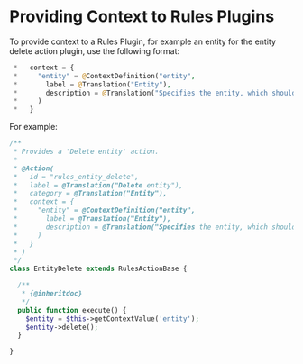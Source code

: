 # Providing Context to Rules Plugins

To provide context to a Rules Plugin, for example an entity for the entity delete action plugin, use the following format:

```php
 *   context = {
 *     "entity" = @ContextDefinition("entity",
 *       label = @Translation("Entity"),
 *       description = @Translation("Specifies the entity, which should be deleted permanently.")
 *     )
 *   }
```
For example:
```php
/**
 * Provides a 'Delete entity' action.
 *
 * @Action(
 *   id = "rules_entity_delete",
 *   label = @Translation("Delete entity"),
 *   category = @Translation("Entity"),
 *   context = {
 *     "entity" = @ContextDefinition("entity",
 *       label = @Translation("Entity"),
 *       description = @Translation("Specifies the entity, which should be deleted permanently.")
 *     )
 *   }
 * )
 */
class EntityDelete extends RulesActionBase {

  /**
   * {@inheritdoc}
   */
  public function execute() {
    $entity = $this->getContextValue('entity');
    $entity->delete();
  }

}
```
